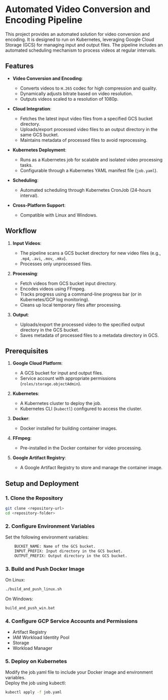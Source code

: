 # Automated Video Conversion and Encoding Pipeline

This project provides an automated solution for video conversion and encoding. It is designed to run on Kubernetes, leveraging Google Cloud Storage (GCS) for managing input and output files. The pipeline includes an automated scheduling mechanism to process videos at regular intervals.

## Features

- **Video Conversion and Encoding**:
  - Converts videos to `H.265` codec for high compression and quality.
  - Dynamically adjusts bitrate based on video resolution.
  - Outputs videos scaled to a resolution of 1080p.

- **Cloud Integration**:
  - Fetches the latest input video files from a specified GCS bucket directory.
  - Uploads/export processed video files to an output directory in the same GCS bucket.
  - Maintains metadata of processed files to avoid reprocessing.

- **Kubernetes Deployment**:
  - Runs as a Kubernetes job for scalable and isolated video processing tasks.
  - Configurable through a Kubernetes YAML manifest file (`job.yaml`).

- **Scheduling**:
  - Automated scheduling through Kubernetes CronJob (24-hours interval).

- **Cross-Platform Support**:
  - Compatible with Linux and Windows.

## Workflow

1. **Input Videos**:
   - The pipeline scans a GCS bucket directory for new video files (e.g., `.mp4`, `.avi`, `.mov`, `.mkv`).
   - Processes only unprocessed files.

2. **Processing**:
   - Fetch videos from GCS bucket input directory.
   - Encodes videos using FFmpeg.
   - Tracks progress using a command-line progress bar (or in Kubernetes/GCP log monitoring).
   - Cleans up local temporary files after processing.

3. **Output**:
   - Uploads/export the processed video to the specified output directory in the GCS bucket.
   - Saves metadata of processed files to a metadata directory in GCS.

## Prerequisites

1. **Google Cloud Platform**:
   - A GCS bucket for input and output files.
   - Service account with appropriate permissions (`roles/storage.objectAdmin`).

2. **Kubernetes**:
   - A Kubernetes cluster to deploy the job.
   - Kubernetes CLI (`kubectl`) configured to access the cluster.

3. **Docker**:
   - Docker installed for building container images.

4. **FFmpeg**:
   - Pre-installed in the Docker container for video processing.
  
5. **Google Artifact Registry**:
   - A Google Artifact Registry to store and manage the container image.

## Setup and Deployment

### 1. Clone the Repository

```bash
git clone <repository-url>
cd <repository-folder>
```

### 2. Configure Environment Variables

Set the following environment variables:
```bash
    BUCKET_NAME: Name of the GCS bucket.
    INPUT_PREFIX: Input directory in the GCS bucket.
    OUTPUT_PREFIX: Output directory in the GCS bucket.
```

### 3. Build and Push Docker Image
On Linux:

```bash
./build_and_push_linux.sh
```

On Windows:
```bash
build_and_push_win.bat
```

### 4. Configure GCP Service Accounts and Permissions
- Artifact Registry
- IAM Workload Identity Pool
- Storage
- Workload Manager
    
### 5. Deploy on Kubernetes

Modify the job.yaml file to include your Docker image and environment variables.  
Deploy the job using kubectl:
```bash
kubectl apply -f job.yaml
```
